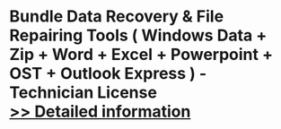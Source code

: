 # Bundle Data Recovery & File Repairing Tools ( Windows Data + Zip + Word + Excel + Powerpoint + OST + Outlook Express ) - Technician License<br />[>> Detailed information](https://secure.element5.com/esales/product.html?productid=300548382&affiliateid=200057808)